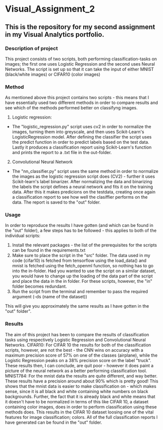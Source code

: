 # Visual_Assignment_2
## This is the repository for my second assignment in my Visual Analytics portfolio.

### Description of project
This project consists of two scripts, both performing classification-tasks on images; the first one uses Logistic Regression and the second uses Neural Networks. The script is set up so that it can take the input of either MNIST (black/white images) or CIFAR10 (color images)

### Method
As mentioned above this project contains two scripts - this means that I have essentially used two different methods in order to compare results and see which of the methods performed better on classifyng images. 
1) Logistic regression:
- The "logistic_regression.py" script uses cv2 in order to normalize the images, turning them into greyscale, and then uses Scikit-Learn's LogisticRegression model. After defining the classifier the script uses the predict function in order to predict labels based on the test data. Lastly it produces a classification report using Scikit-Learn's function and prints the report to a .txt file in the out-folder.
2) Convolutional Neural Network
- The "nn_classifier.py" script uses the same method in order to normalize the images as the logistic regression script does (CV2) - further it uses Scikit-learn's label binarizer. After normalizing the data and binarizing the labels the script defines a neural network and fits it on the training data. After this it makes predicions on the testdata, creating once again a classification report to see how well the clasiffier performs on the data. The report is saved to the "out" folder. 

### Usage 
In order to reproduce the results I have gotten (and which can be found in the "out" folder), a few steps has to be followed - this applies to both of the individual scripts:
1) Install the relevant packages - the list of the prerequisites for the scripts can be found in the requirements.txt
2) Make sure to place the script in the "src" folder. The data used in my code (cifar10) is fetched from tensorflow using the load_data() and mnist is fetched using the fetch_openml function, so nothing has to go into the in-folder. Had you wanted to use the script on a similar dataset, you would have to change up the loading of the data part of the script and place the data in the in folder. For these scripts, however, the "in" folder becomes redundant. 
3) Run the script from the terminal and remember to pass the required argument (-ds (name of the dataset))

This will give you approximately the same results as I have gotten in the "out" folder".

### Results 
The aim of this project has been to compare the results of classification tasks using respectively Logistic Regression and Convolutional Neural Networks. 
CIFAR10: For CIFAR 10 the results for both of the classification scripts, however, are not the best - the CNN wins on accuracy with a maximum precision score of 57% on one of the classes (airplane), while the Logistic Regression peaks on a 38% precision score on the label "truck". These results then, I can conclude, are quit poor - however it does paint a picture of the neural network as a better performing classification tool. 
MNIST784: For the mnist data the results are quite different, and way better. These results have a precision around about 90% which is pretty good! This shows that the mnist data is easier to make classification on - which makes sense, since it is all black and white containing white numbers on black backgrounds. Further, the fact that it is already black and white means that it doesn't have to be normalized in terms of this like CIFAR 10, a dataset containing color images, does in order to perform classification using these methods does. This results in the CIFAR 10 dataset loosing one of the vital features for image classification; colors. 
All of the full classification reports I have generated can be found in the "out" folder.
